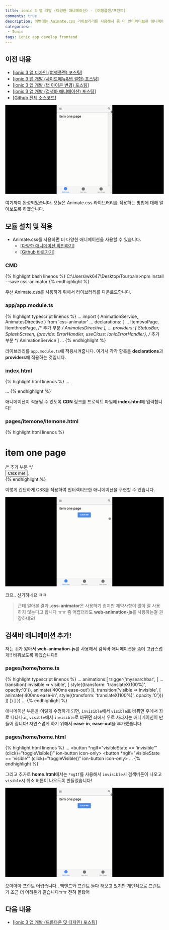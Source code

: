 ```yaml
---
title: ionic 3 앱 개발 (다양한 애니메이션) - [여행플랜/프런트]
comments: true
description: 이번에는 Animate.css 라이브러리를 사용해서 좀 더 인터렉티브한 애니메이션을 다뤄보는 방법에 대해 포스팅을 해보도록 하겠습니다.
categories:
 - Ionic
tags: ionic app develop frontend
---
```


## 이전 내용

- [[ionic 3 앱 디자인 (여행플랜) 포스팅](http://jangwon.io/ionic/2018/02/03/ionic3-tourplan-project-01/)]
- [[ionic 3 앱 개발 (사이드메뉴&탭 결합) 포스팅](http://jangwon.io/ionic/2018/02/04/ionic3-tourplan-project-02/)]
- [[ionic 3 앱 개발 (탭 아이콘 변경) 포스팅](http://jangwon.io/ionic/2018/02/05/ionic3-tourplan-project-03/)]
- [[ionic 3 앱 개발 (검색바 애니메이션) 포스팅](http://jangwon.io/ionic/2018/02/06/ionic3-tourplan-project-04/)]
- [[Github 전체 소스코드](https://github.com/wkddnjset/MiniProject-TourPlan)]

![gif-02](https://raw.githubusercontent.com/wkddnjset/wkddnjset.github.io/master/_posts/images/2018-02-06/gif_02.gif)

여기까지 완성되었습니다. 오늘은 Animate.css 라이브러리를 적용하는 방법에 대해 알아보도록 하겠습니다.

## 모듈 설치 및 적용

- Animate.css를 사용하면 더 다양한 애니메이션을 사용할 수 있습니다.
  + [[다양한 애니메이션 확인하기](https://daneden.github.io/animate.css/)]
  + [[Github 바로가기](https://github.com/daneden/animate.css/)]

### CMD

{% highlight bash linenos %}
C:\Users\wk647\Desktop\Tourpaln>npm install --save css-animator 
{% endhighlight %}

우선 Animate.css를 사용하기 위해서 라이브러리를 다운로드합니다.

### app/app.module.ts

{% highlight typescript linenos %}
...
import { AnimationService, AnimatesDirective } from 'css-animator'
...
  declarations: [
    ...
    ItemtwoPage,
    ItemthreePage,
    /* 추가 부분 */
    AnimatesDirective
  ],
...
  providers: [
    StatusBar,
    SplashScreen,
    {provide: ErrorHandler, useClass: IonicErrorHandler},
    /* 추가 부분 */
    AnimationService
  ]
...
{% endhighlight %}

라이브러리를 `app.module.ts`에 적용시켜줍니다. 여기서 각각 항목을 **declarations**과 **providers**에 적용하는 것입니다. 

### index.html

{% highlight html linenos %}
...
<link rel="stylesheet" href="https://cdnjs.cloudflare.com/ajax/libs/animate.css/3.5.2/animate.min.css">
...
{% endhighlight %}

애니메이션이 적용될 수 있도록 **CDN** 링크를 프로젝트 파일에 **index.html**에 입력합니다!

### pages/itemone/itemone.html

{% highlight html linenos %}
<ion-content padding>
<h1>item one page</h1>
/* 추가 부분 */
<div animates #animation="animates" text-center>
    <button ion-button (click)="animation.start({type:'wobble', duration:'1000'})">Click me!</button>, 
</div>

</ion-content>
{% endhighlight %}

이렇게 간단하게 CSS를 적용하여 인터렉티브한 애니메이션을 구현할 수 있습니다.

![result-01](https://raw.githubusercontent.com/wkddnjset/wkddnjset.github.io/master/_posts/images/2018-02-07/result_01.gif)

크으.. 신기하네요 ㅋㅋ

> 근데 알아본 결과..**css-animator**은 사용하기 쉽지만 제약사항이 많아 잘 사용하지 않는다고 합니다 ㅠㅠ 좀 어렵더라도 **web-animation-js**를 사용하는걸 권장하네요!

## 검색바 애니메이션 추가!

저는 귀가 얇아서 **web-animation-js**를 사용해서 검색바 애니메이션을 좀더 고급스럽게!! 바꿔보도록 하겠습니다!!

### pages/home/home.ts

{% highlight typescript linenos %}
...
animations:[
    trigger('mysearchbar', [
        ...
        transition('invisible => visible', [
            style({transform: 'translateX(100%)', opacity:'0'}),
            animate('400ms ease-out')
          ]),
        transition('visible => invisible', [
            animate('400ms ease-in', style({transform: 'translateX(100%)', opacity:'0'}))
          ])
      ])
  ]
})
...
{% endhighlight %}

애니메이션 부분을 이렇게 수정하게 되면, `invisible`에서 `visible`로 바뀌면 우에서 좌로 나타나고, `visible`에서 `invisible`로 바뀌면 좌에서 우로 사라지는 애니메이션이 만들어 집니다! 자연스럽게 하기 위해서 **ease-in**, **ease-out**을 추가했습니다.

### pages/home/home.html

{% highlight html linenos %}
...
<ion-buttons right>
  <button *ngIf="visibleState == 'invisible'" (click)="toggleVisible()" ion-button icon-only>
    <ion-icon name='search-icon'></ion-icon>
  </button>
  <button *ngIf="visibleState == 'visible'" (click)="toggleVisible()" ion-button icon-only>
    <ion-icon name='close'></ion-icon>
  </button>
</ion-buttons>
...
{% endhighlight %}

그리고 추가로 **home.html**에서는 `*ngIf`를 사용해서 `invisible`시 검색버튼이 나오고 `visible`시 취소 버튼이 나오도록 만들었습니다!

![result-02](https://raw.githubusercontent.com/wkddnjset/wkddnjset.github.io/master/_posts/images/2018-02-07/result_02.gif)

으아아아 프런트 어렵습니다.. 백엔드와 프런트 둘다 해보고 있지만 개인적으로 프런트가 조금 더 어려운거 같습니다ㅠㅠ 전혀 몰랐어

## 다음 내용

- [[ionic 3 앱 개발 (드롭다운 및 디자인) 포스팅](http://jangwon.io/ionic/2018/02/09/ionic3-tourplan-project-06)]